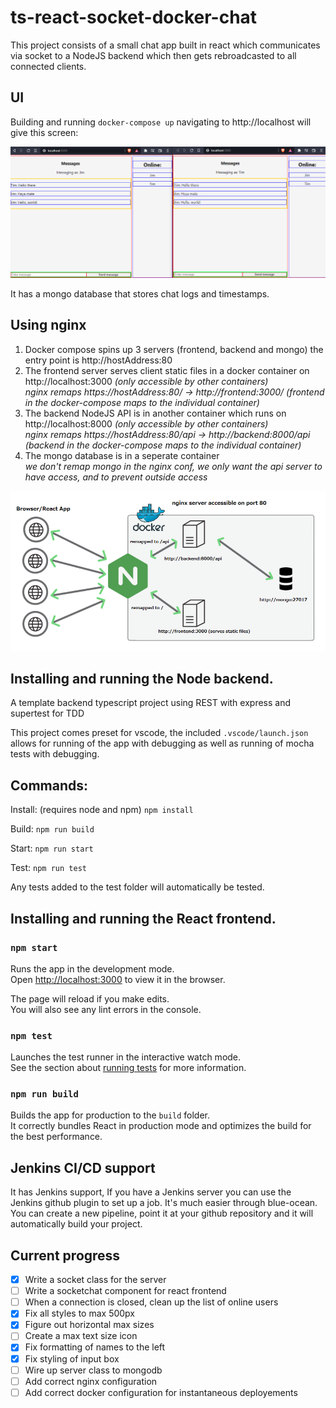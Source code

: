 # ts-react-socket-docker-chat

This project consists of a small chat app built in react which communicates via socket to a NodeJS backend which then gets rebroadcasted to all connected clients. 

## UI

Building and running ```docker-compose up``` navigating to http://localhost will give this screen: 

<img src="chat-example.png" style="width: 800px" />

It has a mongo database that stores chat logs and timestamps. 


## Using nginx
1. Docker compose spins up 3 servers (frontend, backend and mongo) the entry point is http://hostAddress:80
2. The frontend server serves client static files in a docker container on http://localhost:3000 _(only accessible by other containers)_ <br>
 _nginx remaps https://hostAddress:80/ -> http://frontend:3000/   (frontend in the docker-compose maps to the individual container)_
3. The backend NodeJS API is in another container which runs on http://localhost:8000 _(only accessible by other containers)_ <br> 
 _nginx remaps https://hostAddress:80/api -> http://backend:8000/api (backend in the docker-compose maps to the individual container)_
4. The mongo database is in a seperate container <br>
_we don't remap mongo in the nginx conf, we only want the api server to have access, and to prevent outside access_
<img src="ts-react-nginx-example.png" style="width: 800px" />

<br/>


## Installing and running the Node backend.

A template backend typescript project using REST with express and supertest for TDD

This project comes preset for vscode, the included ```.vscode/launch.json``` allows for running of the app with debugging as well as running of mocha tests with debugging. 

## Commands:

Install: (requires node and npm)
``` npm install ```

Build: 
``` npm run build ```

Start:
``` npm run start ```

Test:
``` npm run test ```

Any tests added to the test folder will automatically be tested. 

## Installing and running the React frontend.

### `npm start`

Runs the app in the development mode.\
Open [http://localhost:3000](http://localhost:3000) to view it in the browser.

The page will reload if you make edits.\
You will also see any lint errors in the console.

### `npm test`

Launches the test runner in the interactive watch mode.\
See the section about [running tests](https://facebook.github.io/create-react-app/docs/running-tests) for more information.

### `npm run build`

Builds the app for production to the `build` folder.\
It correctly bundles React in production mode and optimizes the build for the best performance.


## Jenkins CI/CD support
It has Jenkins support, If you have a Jenkins server you can use the Jenkins github plugin to set up a job. It's much easier through blue-ocean. You can create a new pipeline, point it at your github repository and it will automatically build your project.


## Current progress

- [x] Write a socket class for the server 
- [ ] Write a socketchat component for react frontend
- [ ] When a connection is closed, clean up the list of online users
- [x] Fix all styles to max 500px
- [x] Figure out horizontal max sizes
- [ ] Create a max text size icon 
- [x] Fix formatting of names to the left 
- [x] Fix styling of input box
- [ ] Wire up server class to mongodb 
- [ ] Add correct nginx configuration
- [ ] Add correct docker configuration for instantaneous deployements
